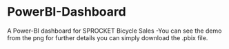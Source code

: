 # PowerBI-Dashboard
A Power-BI dashboard for SPROCKET Bicycle Sales
-You can see the demo from the png for further details you can simply download the .pbix file.
